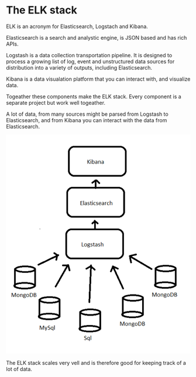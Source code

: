 # The ELK stack #

ELK is an acronym for Elasticsearch, Logstach and Kibana.

Elasticsearch is a search and analystic engine,
is JSON based and has rich APIs.


Logstash is a data collection transportation pipeline. It is designed to process a growing list of log, event and unstructured data sources for distribution into a variety of outputs, including
Elasticsearch.

Kibana is a data visualation platform that you can interact with, and visualize data.

Togeather these components make the ELK stack.
Every component is a separate project but work well
togeather.

A lot of data, from many sources might be parsed from Logstash to Elasticsearch, and from Kibana you
can interact with the data from Elasticsearch.

![alt tag](ELK.png)

The ELK stack scales very vell and is therefore good
for keeping track of a lot of data.
